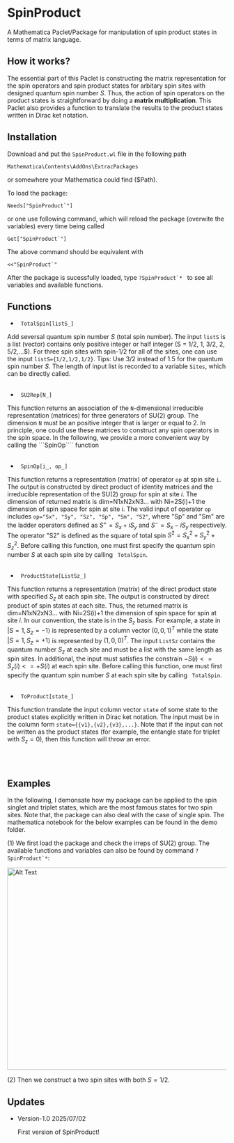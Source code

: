 # SpinProduct
A Mathematica Paclet/Package for manipulation of spin product states in terms of matrix language.


## How it works?

The essential part of this Paclet is constructing the matrix representation for the spin operators and spin product states for arbitary spin sites with designed quantum spin number $S$. Thus, the action of spin operators on the product states is straightforward by doing a **matrix multiplication**. This Paclet also provides a function to translate the results to the product states written in Dirac ket notation. 


## Installation

Download and put the ```SpinProduct.wl``` file in the following path
```
Mathematica\Contents\AddOns\ExtracPackages
```
or somewhere your Mathematica could find ($Path).

To load the package:
```
Needs["SpinProduct`"]
```
or one use following command, which will reload the package (overwite the variables) every time being called

```Get["SpinProduct`"] ```

The above command should be equivalent with
```
<<"SpinProduct`"
```
After the package is sucessfully loaded, type ```?SpinProduct`* ``` to see all variables and available functions.


## Functions

 * ``` TotalSpin[listS_]```

 Add seversal quantum spin number $S$ (total spin number). The input ```listS``` is a list (vector) contains only positive integer or half integer (S = 1/2, 1, 3/2, 2, 5/2,...$). For three spin sites with spin-1/2 for all of the sites, one can use the input ```listS={1/2,1/2,1/2}```. Tips: Use 3/2 instead of 1.5 for the quantum spin number $S$. The length of input list is recorded to a variable ```Sites```, which can be directly called.
 <br/><br/>

 * ``` SU2Rep[N_]```

This function returns an association of the ```N```-dimensional irreducible representation (matrices) for three generators of SU(2) group. The dimension ```N``` must be an positive integer that is larger or equal to 2. In principle, one could use these matrices to construct any spin operators in the spin space. In the following, we provide a more convenient way by calling the ```SpinOp```` function
<br/><br/>

 * ``` SpinOp[i_, op_]```

This function returns a representation (matrix) of operator ```op``` at spin site ```i```. The output is constructed by direct product of identity matrices and the irreducible representation of the SU(2) group for spin at site $i$. The dimension of returned matrix is dim=N1xN2xN3... with Ni=2S(i)+1 the dimension of spin space for spin at site $i$. The valid input of operator ```op``` includes ```op="Sx", "Sy", "Sz", "Sp", "Sm", "S2"```, where "Sp" and "Sm" are the ladder operators defined as $S^+=S_x+iS_y$ and $S^-=S_x-iS_y$ respectively. The operator "S2" is defined as the square of total spin $S^2=S_x^2+S_y^2+S_z^2$. Before calling this function, one must first specify the quantum spin number $S$ at each spin site by calling ``` TotalSpin```.
 <br/><br/>

 * ``` ProductState[ListSz_]```

This function returns a representation (matrix) of the direct product state with specified $S_z$ at each spin site. The output is constructed by direct product of spin states at each site. Thus, the returned matrix is dim=N1xN2xN3... with Ni=2S(i)+1 the dimension of spin space for spin at site $i$. In our convention, the state is in the $S_z$ basis. For example, a state in $|S=1,S_z=-1\rangle$ is represented by a column vector $(0,0,1)^T$ while the state $|S=1,S_z=+1\rangle$ is represented by $(1,0,0)^T$. The input ```ListSz``` contains the quantum number $S_z$ at each site and must be a list with the same length as spin sites. In additional, the input must satisfies the constrain $-S(i)<= S_z(i) <= +S(i)$ at each spin site. Before calling this function, one must first specify the quantum spin number $S$ at each spin site by calling ``` TotalSpin```.
 <br/><br/>

 * ``` ToProduct[state_]```

This function translate the input column vector ```state``` of some state to the product states explicitly written in Dirac ket notation. The input must be in the column form ```state={{v1},{v2},{v3},...}```. Note that if the input can not be written as the product states (for example, the entangle state for triplet with $S_z=0$), then this function will throw an error.

 <br/><br/>

## Examples

In the following, I demonsate how my package can be applied to the spin singlet and triplet states, which are the most famous states for two spin sites. Note that, the package can also deal with the case of single spin. The mathematica notebook for the below examples can be found in the demo folder.


(1) We first load the package and check the irreps of SU(2) group. The available functions and variables can also be found by command ```?SpinProduct`*```:


<img src="./demo/initialization.png" alt="Alt Text" width="732" height="465">


(2) Then we construct a two spin sites with both $S=1/2$.



## Updates

* Version-1.0 2025/07/02
  
  First version of SpinProduct!
